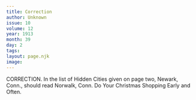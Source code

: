 ```yaml
---
title: Correction
author: Unknown
issue: 10
volume: 12
year: 1913
month: 39
day: 2
tags:
layout: page.njk
image:
---
```

CORRECTION.    In the list of Hidden Cities given on page two, Newark, Conn., should read Norwalk, Conn.       Do Your Christmas Shopping Early and Often.   


